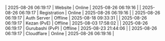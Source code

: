 | 2025-08-26 06:19:17 | Website | Online | 2025-08-26 06:19:16 |
| 2025-08-26 06:19:17 | Registration | Online | 2025-08-26 06:19:16 |
| 2025-08-26 06:19:17 | Auth Server | Offline | 2025-08-18 09:33:31 |
| 2025-08-26 06:19:17 | Kezan (PvE) | Offline | 2025-08-03 17:58:02 |
| 2025-08-26 06:19:17 | Gurubashi (PvP) | Offline | 2025-08-23 21:44:06 |
| 2025-08-26 06:19:17 | Cloudflare | Online | 2025-08-26 06:19:16 |
